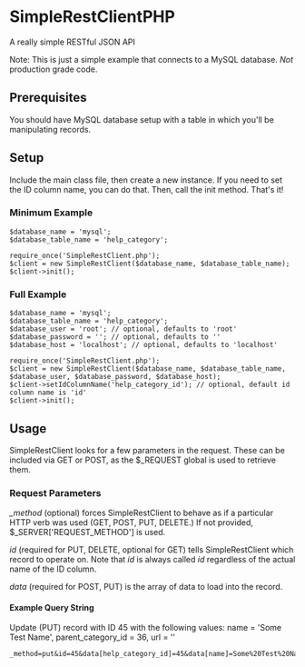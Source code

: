 # SimpleRestClientPHP
A really simple RESTful JSON API

Note: This is just a simple example that connects to a MySQL database. *Not* production grade code.

## Prerequisites

You should have MySQL database setup with a table in which you'll be manipulating records.

## Setup

Include the main class file, then create a new instance. If you need to set the ID column name, you can do that. 
Then, call the init method. That's it!

### Minimum Example

```
$database_name = 'mysql';
$database_table_name = 'help_category';

require_once('SimpleRestClient.php');
$client = new SimpleRestClient($database_name, $database_table_name);
$client->init();
```

### Full Example

```
$database_name = 'mysql';
$database_table_name = 'help_category';
$database_user = 'root'; // optional, defaults to 'root'
$database_password = ''; // optional, defaults to ''
$database_host = 'localhost'; // optional, defaults to 'localhost'

require_once('SimpleRestClient.php');
$client = new SimpleRestClient($database_name, $database_table_name, $database_user, $database_password, $database_host);
$client->setIdColumnName('help_category_id'); // optional, default id column name is 'id'
$client->init();
```

## Usage

SimpleRestClient looks for a few parameters in the request. These can be included via GET or POST, as the $_REQUEST global is used to retrieve them.

### Request Parameters

*_method* (optional) forces SimpleRestClient to behave as if a particular HTTP verb was used (GET, POST, PUT, DELETE.) If not provided, $_SERVER['REQUEST_METHOD'] is used.

*id* (required for PUT, DELETE, optional for GET) tells SimpleRestClient which record to operate on. Note that *id* is always called *id* regardless of the actual name of the ID column.

*data* (required for POST, PUT) is the array of data to load into the record.

#### Example Query String

Update (PUT) record with ID 45 with the following values:
name = 'Some Test Name', parent_category_id = 36, url = ''

```
_method=put&id=45&data[help_category_id]=45&data[name]=Some%20Test%20Name&data[parent_category_id]=36&data[url]=
```
